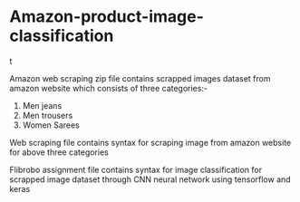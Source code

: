 # Amazon-product-image-classification
t

Amazon web scraping zip file contains scrapped images dataset from amazon website which consists of three categories:-
1. Men jeans
2. Men trousers
3. Women Sarees

Web scraping file contains syntax for scraping image from amazon website for above three categories

Flibrobo assignment file contains syntax for image classification for scrapped image dataset through CNN neural network using tensorflow and keras
